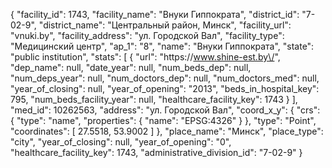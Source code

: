 {
    "facility_id": 1743,
    "facility_name": "Внуки Гиппократа",
    "district_id": "7-02-9",
    "district_name": "Центральный район, Минск",
    "facility_url": "vnuki.by",
    "facility_address": "ул. Городской Вал",
    "facility_type": "Медицинский центр",
    "ap_1": "8",
    "name": "Внуки Гиппократа",
    "state": "public institution",
    "stats": [
        {
            "url": "https:\/\/www.shine-est.by\/",
            "dep_name": null,
            "date_year": null,
            "num_beds_dep": null,
            "num_deps_year": null,
            "num_doctors_dep": null,
            "num_doctors_med": null,
            "year_of_closing": null,
            "year_of_opening": "2013",
            "beds_in_hospital_key": 795,
            "num_beds_facility_year": null,
            "healthcare_facility_key": 1743
        }
    ],
    "med_id": 10262563,
    "address": "ул. Городской Вал",
    "coord_x_y": {
        "crs": {
            "type": "name",
            "properties": {
                "name": "EPSG:4326"
            }
        },
        "type": "Point",
        "coordinates": [
            27.5518,
            53.9002
        ]
    },
    "place_name": "Минск",
    "place_type": "city",
    "year_of_closing": null,
    "year_of_opening": "0",
    "healthcare_facility_key": 1743,
    "administrative_division_id": "7-02-9"
}